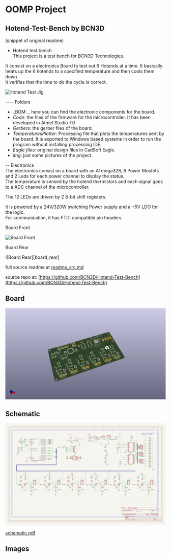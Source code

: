 # OOMP Project  
## Hotend-Test-Bench  by BCN3D  
  
(snippet of original readme)  
  
- Hotend test bench  
This project is a test bench for BCN3D Technologies.  
  
It consist on a electronics Board to test out 6 Hotends at a time. It basically heats up the 6 hotends to a specified temperature and then cools them down.  
It verifies that the time to do the cycle is correct.  
  
![Hotend Test Jig][system]  
  
[system]:  https://github.com/BCN3D/Hotend-Test-Jig/blob/master/img/system.JPG  
  
---- Folders  
  
- _BOM: _ here you can find the electronic components for the board.  
- _Code:_ the files of the firmware for the microcontroller. It has been developed in Atmel Studio 7.0  
- _Gerbers:_ the gerber files of the board.  
- _TemperaturesPlotter:_ Processing file that plots the temperatures sent by the board. It is exported to Windows based systems in order to run the program without installing processing IDE.  
- _Eagle files:_ original design files in CadSoft Eagle.  
- _img:_ just some pictures of the project.  
  
-- Electronics  
The electronics consist on a board with an ATmega328, 6 Power Mosfets and 2 Leds for each power channel to display the status.  
The temperature is sensed by the hotend thermistors and each signal goes to a ADC channel of the microcontroller.  
  
The 12 LEDs are driven by 2 8-bit shift registers.  
  
It is powered by a 24V/320W switching Power supply and a +5V LDO for the logic.  
For communication, it has FTDI compatible pin headers.  
  
Board Front  
  
![Board Front][board_front]  
  
Board Rear  
  
![Board Rear][board_rear]  
  
[board_front]: https://github.com/BCN3D/Hotend-Test-Jig/bl  
  full source readme at [readme_src.md](readme_src.md)  
  
source repo at: [https://github.com/BCN3D/Hotend-Test-Bench](https://github.com/BCN3D/Hotend-Test-Bench)  
## Board  
  
[![working_3d.png](working_3d_600.png)](working_3d.png)  
## Schematic  
  
[![working_schematic.png](working_schematic_600.png)](working_schematic.png)  
  
[schematic pdf](working_schematic.pdf)  
## Images  
